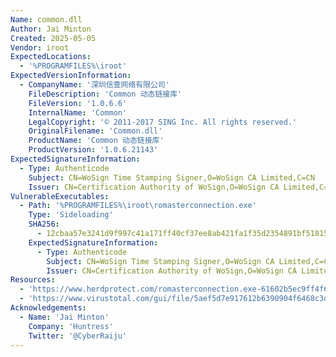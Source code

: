 ```yaml
---
Name: common.dll
Author: Jai Minton
Created: 2025-05-05
Vendor: iroot
ExpectedLocations:
  - '%PROGRAMFILES%\iroot'
ExpectedVersionInformation:
  - CompanyName: '深圳信壹网络有限公司'
    FileDescription: 'Common 动态链接库'
    FileVersion: '1.0.6.6'
    InternalName: 'Common'
    LegalCopyright: '© 2011-2017 SING Inc. All rights reserved.'
    OriginalFilename: 'Common.dll'
    ProductName: 'Common 动态链接库'
    ProductVersion: '1.0.6.21143'
ExpectedSignatureInformation:
  - Type: Authenticode
    Subject: CN=WoSign Time Stamping Signer,O=WoSign CA Limited,C=CN
    Issuer: CN=Certification Authority of WoSign,O=WoSign CA Limited,C=CN
VulnerableExecutables:
  - Path: '%PROGRAMFILES%\iroot\romasterconnection.exe'
    Type: 'Sideloading'
    SHA256:
      - 12cbaa57e3241d9f997c41a171ff40cf37ee8ab421fa1f35d2354891bf51815c
    ExpectedSignatureInformation:
      - Type: Authenticode
        Subject: CN=WoSign Time Stamping Signer,O=WoSign CA Limited,C=CN
        Issuer: CN=Certification Authority of WoSign,O=WoSign CA Limited,C=CN
Resources:
  - 'https://www.herdprotect.com/romasterconnection.exe-61602b5ec9ff4f651e87c9c4a15a7e4cc7c733aa.aspx'
  - 'https://www.virustotal.com/gui/file/5aef5d7e917612b6390904f6468c3d0dbcf30345277b3ad0fe79e62fa8003c5b'
Acknowledgements:
  - Name: 'Jai Minton'
    Company: 'Huntress'
    Twitter: '@CyberRaiju'
---
```


